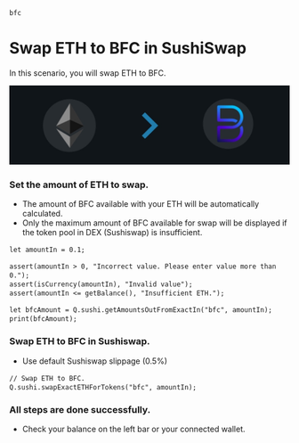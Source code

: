 ```meta-Currency
bfc
```

# Swap ETH to BFC in SushiSwap

In this scenario, you will swap ETH to BFC.

![title](/imgs/ETHtoBFC.jpg)

### Set the amount of ETH to swap.

- The amount of BFC available with your ETH will be automatically calculated.
- Only the maximum amount of BFC available for swap will be displayed if the token pool in DEX (Sushiswap) is insufficient.

```input-Dynamic ETH
let amountIn = 0.1;
```

```input-Verify
assert(amountIn > 0, "Incorrect value. Please enter value more than 0.");
assert(isCurrency(amountIn), "Invalid value");
assert(amountIn <= getBalance(), "Insufficient ETH.");
```

```output-Dynamic BFC
let bfcAmount = Q.sushi.getAmountsOutFromExactIn("bfc", amountIn);
print(bfcAmount);
```

### Swap ETH to BFC in Sushiswap.

- Use default Sushiswap slippage (0.5%)

```taster
// Swap ETH to BFC.
Q.sushi.swapExactETHForTokens("bfc", amountIn);
```

### All steps are done successfully.

- Check your balance on the left bar or your connected wallet.
